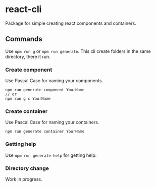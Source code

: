 # react-cli

Package for simple creating react components and containers.

## Commands

Use `npm run g` or `npm run generate`. This cli create folders in the same directory, there it run.

### Create component

Use Pascal Case for naming your components.

```$js
npm run generate component YourName
// or
npm run g c YourName
```

### Create container

Use Pascal Case for naming your containers.

```$js
npm run generate container YourName
```

### Getting help

Use `npm run generate help` for getting help.

### Directory change

Work in progress.